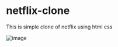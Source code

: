 # netflix-clone
This is simple clone of netflix using html css 


![image](https://user-images.githubusercontent.com/67856787/173828720-c2cb56df-81ae-4c10-bfd3-bea56d97432e.png)

